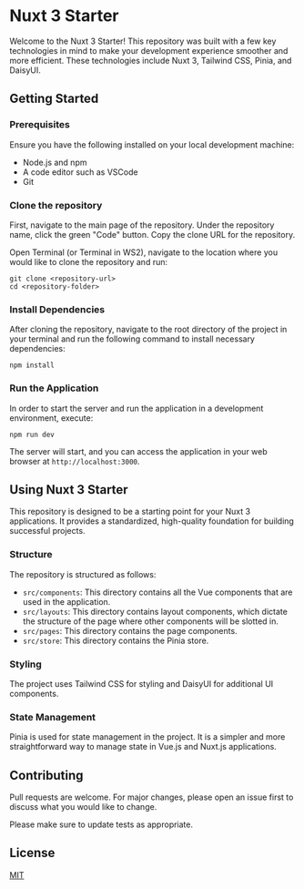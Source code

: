 # Nuxt 3 Starter

Welcome to the Nuxt 3 Starter! This repository was built with a few key technologies in mind to make your development experience smoother and more efficient. These technologies include Nuxt 3, Tailwind CSS, Pinia, and DaisyUI.

## Getting Started

### Prerequisites

Ensure you have the following installed on your local development machine:

- Node.js and npm
- A code editor such as VSCode
- Git

### Clone the repository

First, navigate to the main page of the repository. Under the repository name, click the green "Code" button. Copy the clone URL for the repository.

Open Terminal (or Terminal in WS2), navigate to the location where you would like to clone the repository and run:

```
git clone <repository-url>
cd <repository-folder>
```

### Install Dependencies

After cloning the repository, navigate to the root directory of the project in your terminal and run the following command to install necessary dependencies:

```
npm install
```

### Run the Application

In order to start the server and run the application in a development environment, execute:

```
npm run dev
```

The server will start, and you can access the application in your web browser at `http://localhost:3000`.

## Using Nuxt 3 Starter

This repository is designed to be a starting point for your Nuxt 3 applications. It provides a standardized, high-quality foundation for building successful projects.

### Structure

The repository is structured as follows:

- ``` src/components ```: This directory contains all the Vue components that are used in the application.
- ``` src/layouts ```: This directory contains layout components, which dictate the structure of the page where other components will be slotted in.
- ``` src/pages ```: This directory contains the page components.
- ``` src/store ```: This directory contains the Pinia store.

### Styling

The project uses Tailwind CSS for styling and DaisyUI for additional UI components. 

### State Management

Pinia is used for state management in the project. It is a simpler and more straightforward way to manage state in Vue.js and Nuxt.js applications.

## Contributing

Pull requests are welcome. For major changes, please open an issue first to discuss what you would like to change.

Please make sure to update tests as appropriate.

## License

[MIT](https://choosealicense.com/licenses/mit/)

